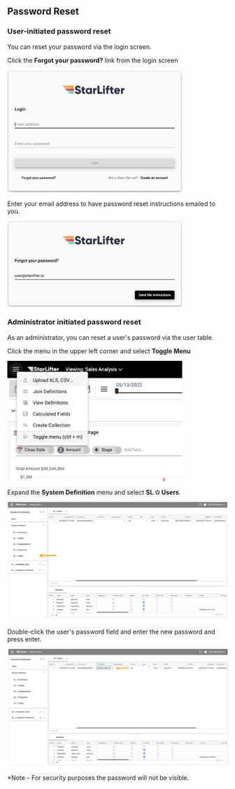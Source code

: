 ## Password Reset

### User-initiated password reset

You can reset your password via the login screen. 

Click the **Forgot your password?** link from the login screen

<img src="../assets/password_reset_01.png"  style="width:400px" class="border"></img> 

Enter your email address to have password reset instructions emailed to you. 

<img src="../assets/password_reset_02.png"  style="width:400px" class="border"></img> 


### Administrator initiated password reset
As an administrator, you can reset a user's password via the user table.

Click the menu in the upper left corner and select **Toggle Menu**

<img src="../assets/toggle_menu_matt.png"  style="width:400px" class="border"></img> 


Expand the **System Definition** menu and select **SL ✩ Users**.

<img src="../assets/password_reset_04.jpg"  style="width:800px" class="border"></img> 

Double-click the user's password field and enter the new password and press enter.

<img src="../assets/password_reset_05.jpg"  style="width:800px" class="border"></img> 

*Note – For security purposes the password will not be visible.




